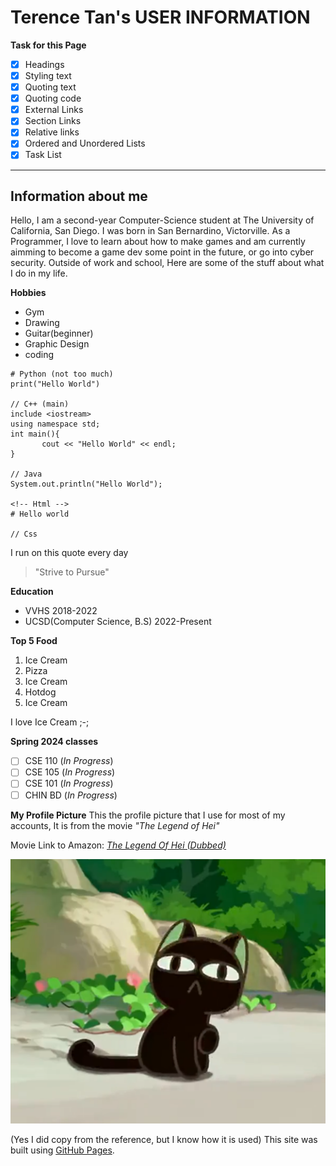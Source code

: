 

# Terence Tan's USER INFORMATION

**Task for this Page**
- [x] Headings
- [x] Styling text
- [x] Quoting text
- [x] Quoting code
- [x] External Links
- [x] Section Links
- [x] Relative links
- [x] Ordered and Unordered Lists
- [x] Task List
      
--------------------------------------------------------------------------------------------
## Information about me
Hello, I am a second-year Computer-Science student at The University of California, San Diego. I was born in San Bernardino, Victorville. As a Programmer, I love to learn about how to make games and am currently aimming to become a game dev some point in the future, or go into cyber security. Outside of work and school, Here are some of the stuff about what I do in my life.

**Hobbies**
- Gym
- Drawing
- Guitar(beginner)
- Graphic Design
- coding

```
# Python (not too much)
print("Hello World")

// C++ (main)
include <iostream>
using namespace std;
int main(){
       cout << "Hello World" << endl;
}

// Java
System.out.println("Hello World");

<!-- Html -->
# Hello world

// Css

```

I run on this quote every day
> "Strive to Pursue"

**Education**
- VVHS 2018-2022
- UCSD(Computer Science, B.S) 2022-Present

**Top 5 Food**
  1. Ice Cream
  2. Pizza
  3. Ice Cream
  4. Hotdog
  5. Ice Cream

I love Ice Cream ;-;

**Spring 2024 classes**

- [ ] CSE 110        (_In Progress_)
- [ ] CSE 105        (_In Progress_)
- [ ] CSE 101        (_In Progress_)
- [ ] CHIN BD        (_In Progress_)
      
**My Profile Picture**
This the profile picture that I use for most of my accounts, It is from the movie _"The Legend of Hei"_

Movie Link to Amazon: [_The Legend Of Hei (Dubbed)_](https://www.amazon.com/Legend-Hei-Dubbed-Emi-Lo/dp/B093CSKBNL/ref=sr_1_2?crid=2KRAERED3J3H8&dib=eyJ2IjoiMSJ9.bz5dd7wlUFxQAO0eqeuB9jeJFWiZWkuljYSs8kinWdM6-pLUxtz5I-yU1Xt6_8e_mSK7jULx40eLHq2SR5jucfgj-5q1_cWAuhR43IXAZRCUSJrs6NNekrYhte6qDW5yrEhnN1X7lCKUuqXoTFKwvQxiqviW_mWXhiTQqbCn8-tkWWx9kU1C6M6BwJVc51vJAOs35RS7K3cZzV00z4LaSxitQSP2hCDsSY7PT8HYF-s.6kycHvLtjtB3bqj8RKet9gUJlbT9fyGmCZgsb1RLihI&dib_tag=se&keywords=The+legend+of+hei&qid=1712429218&sprefix=the+legend+of+hei%2Caps%2C145&sr=8-2)

![Picture fromt the movie "The legend of Hei"](image/TheLegendofHei.png)

(Yes I did copy from the reference, but I know how it is used)
This site was built using [GitHub Pages](https://pages.github.com/).


